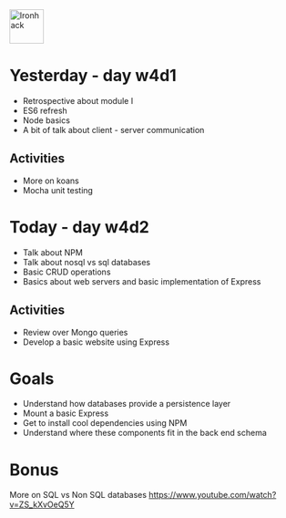 <img src="https://raw.githubusercontent.com/webmad1019-1/w1d3-advanced-selectors-positioning-full-layout/master/img/ironhack.svg?sanitize=true" alt="Ironhack" width="60"/>

# Yesterday - day w4d1

- Retrospective about module I
- ES6 refresh
- Node basics
- A bit of talk about client - server communication

## Activities

- More on koans
- Mocha unit testing

# Today - day w4d2

- Talk about NPM
- Talk about nosql vs sql databases
- Basic CRUD operations
- Basics about web servers and basic implementation of Express

## Activities

- Review over Mongo queries
- Develop a basic website using Express

# Goals

- Understand how databases provide a persistence layer
- Mount a basic Express
- Get to install cool dependencies using NPM
- Understand where these components fit in the back end schema

# Bonus

More on SQL vs Non SQL databases
https://www.youtube.com/watch?v=ZS_kXvOeQ5Y
